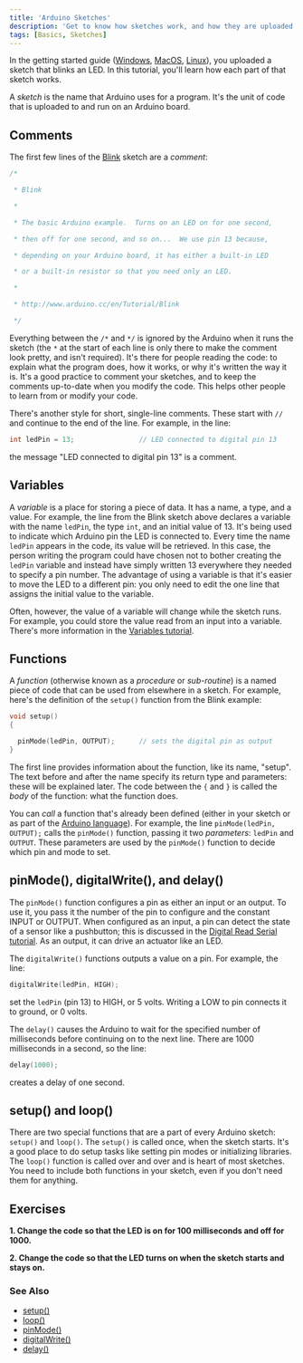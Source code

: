 ```yaml
---
title: 'Arduino Sketches'
description: 'Get to know how sketches work, and how they are uploaded to an Arduino.'
tags: [Basics, Sketches]
---
```



In the getting started guide ([Windows](https://www.arduino.cc/en/Guide/Windows), [MacOS](https://www.arduino.cc/en/Guide/macOS), [Linux](https://www.arduino.cc/en/Guide/Linux)), you uploaded a sketch that blinks an LED.  In this tutorial, you'll learn how each part of that sketch works.

A *sketch* is the name that Arduino uses for a program.  It's the unit of code that is uploaded to and run on an Arduino board.

## Comments

The first few lines of the [Blink](https://docs.arduino.cc/built-in-examples/basics/Blink) sketch are a *comment*:

```c
/*

 * Blink

 *

 * The basic Arduino example.  Turns on an LED on for one second,

 * then off for one second, and so on...  We use pin 13 because,

 * depending on your Arduino board, it has either a built-in LED

 * or a built-in resistor so that you need only an LED.

 *

 * http://www.arduino.cc/en/Tutorial/Blink

 */
```

Everything between the `/*` and `*/` is ignored by the Arduino when it runs the sketch (the `*` at the start of each line is only there to make the comment look pretty, and isn't required).  It's there for people reading the code: to explain what the program does, how it works, or why it's written the way it is.  It's a good practice to comment your sketches, and to keep the comments up-to-date when you modify the code.  This helps other people to learn from or modify your code.

There's another style for short, single-line comments.  These start with `//` and continue to the end of the line.  For example, in the line:

```c
int ledPin = 13;                // LED connected to digital pin 13
```

the message "LED connected to digital pin 13" is a comment.

## Variables

A *variable* is a place for storing a piece of data.  It has a name, a type, and a value.  For example, the line from the Blink sketch above declares a variable with the name `ledPin`, the type `int`, and an initial value of 13.  It's being used to indicate which Arduino pin the LED is connected to.  Every time the name `ledPin` appears in the code, its value will be retrieved.  In this case, the person writing the program could have chosen not to bother creating the `ledPin` variable and instead have simply written 13 everywhere they needed to specify a pin number.  The advantage of using a variable is that it's easier to move the LED to a different pin: you only need to edit the one line that assigns the initial value to the variable.

Often, however, the value of a variable will change while the sketch runs.  For example, you could store the value read from an input into a variable.  There's more information in the [Variables tutorial](https://docs.arduino.cc/learn/programming/variables).

## Functions

A *function* (otherwise known as a *procedure* or *sub-routine*) is a named piece of code that can be used from elsewhere in a sketch.  For example, here's the definition of the `setup()` function from the Blink example:

```c
void setup()
{

  pinMode(ledPin, OUTPUT);      // sets the digital pin as output
}
```

The first line provides information about the function, like its name, "setup".  The text before and after the name specify its return type and parameters: these will be explained later.  The code between the `{` and `}` is called the *body* of the function: what the function does.

You can *call* a function that's already been defined (either in your sketch or as part of the [Arduino language](https://www.arduino.cc/reference/en/)).  For example, the line `pinMode(ledPin, OUTPUT);` calls the `pinMode()` function, passing it two *parameters*: `ledPin` and `OUTPUT`.  These parameters are used by the `pinMode()` function to decide which pin and mode to set.

## pinMode(), digitalWrite(), and delay()

The `pinMode()` function configures a pin as either an input or an output.  To use it, you pass it the number of the pin to configure and the constant INPUT or OUTPUT.  When configured as an input, a pin can detect the state of a sensor like a pushbutton; this is discussed in the [Digital Read Serial tutorial](https://docs.arduino.cc/built-in-examples/basics/DigitalReadSerial). As an output, it can drive an actuator like an LED.

The `digitalWrite()` functions outputs a value on a pin.  For example, the line:

```c
digitalWrite(ledPin, HIGH);
```

set the `ledPin` (pin 13) to HIGH, or 5 volts.  Writing a LOW to pin connects it to ground, or 0 volts.

The `delay()` causes the Arduino to wait for the specified number of milliseconds before continuing on to the next line.  There are 1000 milliseconds in a second, so the line:

```c
delay(1000);
```

creates a delay of one second.

## setup() and loop()

There are two special functions that are a part of every Arduino sketch: `setup()` and `loop()`.  The `setup()` is called once, when the sketch starts.  It's a good place to do setup tasks like setting pin modes or initializing libraries.  The `loop()` function is called over and over and is heart of most sketches.  You need to include both functions in your sketch, even if you don't need them for anything.

## Exercises

**1. Change the code so that the LED is on for 100 milliseconds and off for 1000.**

**2. Change the code so that the LED turns on when the sketch starts and stays on.**

### See Also

- [setup()](https://www.arduino.cc/reference/en/language/structure/sketch/setup/)
- [loop()](https://www.arduino.cc/reference/en/language/structure/sketch/loop/)
- [pinMode()](https://www.arduino.cc/reference/en/language/functions/digital-io/pinmode/)
- [digitalWrite()](https://www.arduino.cc/reference/en/language/functions/digital-io/digitalwrite/)
- [delay()](https://www.arduino.cc/reference/en/language/functions/time/delay/)
